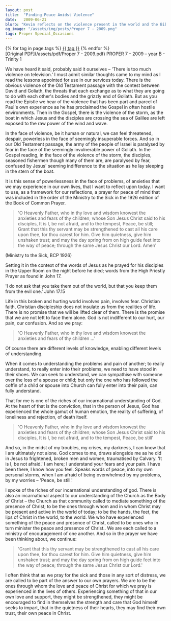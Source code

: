 ```yaml
---
layout: post
title:  "Finding Peace Amidst Violence"
date:   2009-06-21
blurb: "Kevin reflects on the violence present in the world and the Bible, using the stories of David and Goliath, Paul's experiences, and the storm on the Sea of Galilee to explore feelings of powerlessness. He emphasizes the Christian promise of God's presence in suffering, not as an escape from reality, but as a source of strength and peace. The sermon draws on a prayer from the 1926 Book of Common Prayer to encourage casting our cares on God and finding peace through Jesus Christ."
og_image: "/assets/img/posts/Proper 7 - 2009.png"
tags: Proper Special_Occasions
---    
```

<div class="tag-pills">
    {% for tag in page.tags %}
    <a href="{{ site.baseurl }}/tag/{{ tag | slugify }}" class="tag-pill">{{ tag }}</a>
    {% endfor %}
</div>
[Original PDF](/assets/pdf/Proper 7 - 2009.pdf)
PROPER 7 – 2009 – year B - Trinity 1

We have heard it said, probably said it ourselves – 'There is too much violence on television.' I must admit similar thoughts came to my mind as I read the lessons appointed for use in our services today. There is the obvious violence of the Old Testament passage with the contest between David and Goliath, the threats that each exchange as to what they are going to do with each other's bodies and the grizzly end of Goliath. But as you read the Epistle we hear of the violence that has been part and parcel of Paul's own experience as he has proclaimed the Gospel in often hostile environments. Then in the Gospel, there is the violence of the storm, as the boat in which Jesus and the disciples are crossing the sea of Galilee are left exposed to the raw power of the wind and wave.

In the face of violence, be it human or natural, we can feel threatened, despair, powerless in the face of seemingly insuperable forces. And so in our Old Testament passage, the army of the people of Israel is paralysed by fear in the face of the seemingly invulnerable power of Goliath. In the Gospel reading, in the face of the violence of the storm, the disciples, seasoned fishermen though many of them are, are paralysed by fear, confused by Jesus' seeming indifference to the situation as he lay sleeping in the stern of the boat.

It is this sense of powerlessness in the face of problems, of anxieties that we may experience in our own lives, that I want to reflect upon today. I want to use, as a framework for our reflections, a prayer for peace of mind that was included in the order of the Ministry to the Sick in the 1926 edition of the Book of Common Prayer.

> 'O Heavenly Father, who in thy love and wisdom knowest the anxieties and fears of thy children; whose Son Jesus Christ said to his disciples, It is I, be not afraid, and to the tempest, Peace, be still; Grant that this thy servant may be strengthened to cast all his care upon thee, for thou carest for him. Give him quietness, give him unshaken trust; and may the day spring from on high guide feet into the way of peace; through the same Jesus Christ our Lord. Amen'

(Ministry to the Sick, BCP 1926)

Setting it in the context of the words of Jesus as he prayed for his disciples in the Upper Room on the night before he died; words from the High Priestly Prayer as found in John 17.

'I do not ask that you take them out of the world, but that you keep them from the evil one.' John 17.15

Life in this broken and hurting world involves pain, involves fear. Christian faith, Christian discipleship does not insulate us from the realities of life. There is no promise that we will be lifted clear of them. There is the promise that we are not left to face them alone. God is not indifferent to our hurt, our pain, our confusion. And so we pray:

> 'O Heavenly Father, who in thy love and wisdom knowest the anxieties and fears of thy children ...'

Of course there are different levels of knowledge, enabling different levels of understanding.

When it comes to understanding the problems and pain of another; to really understand, to really enter into their problems, we need to have stood in their shoes. We can seek to understand, we can sympathise with someone over the loss of a spouse or child; but only the one who has followed the coffin of a child or spouse into Church can fully enter into their pain, can fully understand.

That for me is one of the riches of our incarnational understanding of God. At the heart of that is the conviction, that in the person of Jesus, God has experienced the whole gamut of human emotion, the reality of suffering, of loneliness and rejection, of death itself.

> 'O Heavenly Father, who in thy love and wisdom knowest the anxieties and fears of thy children; whose Son Jesus Christ said to his disciples, It is I, be not afraid, and to the tempest, Peace, be still'

And so, in the midst of my troubles, my crises, my darkness, I can know that I am ultimately not alone. God comes to me, draws alongside me as he did in Jesus to frightened, broken men and women, traumatised by Calvary. 'It is I, be not afraid.' I am here; I understand your fears and your pain. I have been there, I know how you feel. Speaks words of peace, into my own personal storms, when I am afraid of being overwhelmed by my problems, by my worries – 'Peace, be still.'

I spoke of the riches of our incarnational understanding of god. There is also an incarnational aspect to our understanding of the Church as the Body of Christ – the Church as that community called to mediate something of the presence of Christ; to be the ones through whom and in whom Christ may be present and active in the world of today; to be the hands, the feet, the lips of Christ in the world, to the world. We who have experienced something of the peace and presence of Christ, called to be ones who in turn minister the peace and presence of Christ.. We are each called to a ministry of encouragement of one another. And so in the prayer we have been thinking about, we continue:

> 'Grant that this thy servant may be strengthened to cast all his care upon thee, for thou carest for him. Give him quietness, give him unshaken trust; and may the day spring from on high guide feet into the way of peace; through the same Jesus Christ our Lord.'

I often think that as we pray for the sick and those in any sort of distress, we are called to be part of the answer to our own prayers. We are to be the ones through whom the love and peace of Christ for which we pray is experienced in the lives of others. Experiencing something of that in our own love and support, they might be strengthened, they might be encouraged to find in themselves the strength and care that God himself seeks to impart, that in the quietness of their hearts, they may find their own trust, their own peace in Christ.
